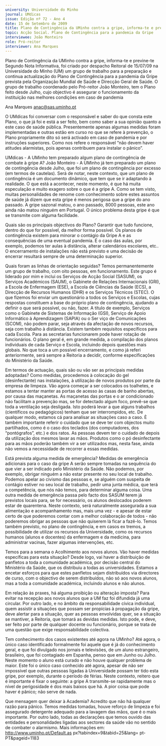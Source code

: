 ```yaml
---
university: Universidade do Minho
journal: UMdicas
issue: Edição nº 72 - Ano 4
date: 15 de Setembro de 2009
title: Plano de Contingência da UMinho contra a gripe, informa-te e previne-te
topic: Acção Social. Plano de Contingência para a pandemia da Gripe
interviewee: João Monteiro
role: Pró-reitor
interviewer: Ana Marques
---
```




Plano de Contingência da UMinho contra a gripe, informa-te e previne-te
Segundo Nota Informativa, foi criado por despacho Reitoral de
15/07/09 na Universidade do Minho (UM) um grupo de trabalho
para a preparação e continua actualização do Plano de
Contingência para a pandemia da Gripe prevista pela Organização Mundial
de Saúde e Direcção Geral de Saúde. O grupo de trabalho coordenado pelo
Pró-reitor João Monteiro, tem o Plano feito desde Julho, cujo objectivo é
assegurar o funcionamento da instituição nas melhores condições em
caso de pandemia


Ana Marques
anac@sas.uminho.pt


O UMdicas foi conversar com o
responsável e saber do que consta
este Plano, o que já foi e está a ser
feito, bem como saber a sua
opinião quanto a este caso de
saúde pública. Presentemente
apenas algumas medidas foram
implementadas e outras estão em
curso no que se refere à
prevenção, o Plano propriamente
dito só será activado em caso de
pandemia e por instruções
superiores. Como nos refere o
responsável “não devem haver
atitudes alarmistas, pois apenas
contribuem para instalar o
pânico”.


UMdicas - A UMinho tem
preparado algum plano de
contingência de combate à gripe
A?
João Monteiro - A UMinho já tem
preparado um plano de
contingência desde Julho, que foi
um plano de contingência por
excesso (em termos de cautelas).
Será de notar, neste contexto, que
um plano de contingência é um
documento dinâmico, que tem que
se ir adaptando à realidade.
O que está a acontecer, neste
momento, é que há muita
especulação e muito exagero
sobre o que é a gripe A. Como se
tem visto, muitas personalidades
de renome com conhecimento
sobre estes assuntos de saúde já
dizem que esta gripe é menos
perigosa que a gripe do ano
passado. A gripe sazonal matou, o
ano passado, 8000 pessoas, este
ano ainda não matou ninguém em
Portugal. O único problema desta
gripe é que se transmite com
alguma facilidade.


Quais são os principais
objectivos do Plano?
Garantir que tudo funcione, dentro
do que for possível, da melhor
forma possível. Os planos de
contingência existem para
minorar o contágio da Gripe A e as
consequências de uma eventual
pandemia. É o caso das aulas, por
exemplo, podemos ter aulas à
distância, alterar calendários
escolares, etc.. O encerramento de
instalações não está previsto e
uma decisão de encerrar resultará
sempre de uma determinação
superior.


Quais foram as linhas de
orientação seguidas?
Temos permanentemente um
grupo de trabalho, com oito
pessoas, em funcionamento. Este
grupo é liderado por mim e inclui
os Serviços de Acção Social
(SASUM), os Serviços Académicos
(SAUM), o Gabinete de Relações
Internacionais (GRI), a Escola de
Enfermagem (ESE), a Escola de
Ciências da Saúde (ECS), a
Direcção de Recursos Humanos
(DHR) e os Serviços Técnicos
(STEC).
O que fizemos foi enviar um
questionário a todos os Serviços e
Escolas, cujas respostas
constituem a base do próprio
plano de contingência, ajudando a
definir o que será possível, ou não,
fazer. A título de exemplo, Serviços
como o Gabinete de Sistemas de
Informação (GSI), Serviço de
Apoio Informático à Aprendizagem
(SAPIA) ou o Ser viço de
Comunicações (SCOM), não
podem parar, seja através da
afectação de novos recursos, seja
com trabalho à distância. Existem
também requisitos específicos
para cada Escola. Para as
secretarias funcionarem pode
haver rotação de funcionários. O
plano geral é, em grande medida, a
compilação dos planos individuais
de cada Serviço e Escola, incluindo
depois questões mais globais.
No que toca a um possível
encerramento, e como já referi
anteriormente, será sempre a
Reitoria a decidir, conforme
especificações do Ministério da
Saúde.


Em termos de actuação, quais
são ou vão ser as principais
medidas adoptadas?
Como medidas, procedemos à
colocação do gel (desinfectante)
nas instalações, à utilização de
novos produtos por parte da
empresa de limpeza. Vão agora
começar a ser colocados os
toalhetes, e estamos a tentar
manter as portas de acesso às
casas de banho abertas, por causa
das maçanetas. As maçanetas das
portas e o ar condicionado não
facilitam a prevenção mas, se for
detectado algum foco, prevê-se
que toda a ventilação seja
desligada. Isto poderá levar a que
alguns trabalhos (científicos ou
pedagógicos) tenham que ser
interrompidos, etc. De qualquer
modo, estamos cá para analisar as
situações caso a caso.
È também importante referir o
cuidado que se deve ter com
objectos muito partilhados, como
é o caso dos teclados (dos
computadores, dos “pontógrafos”,
etc.) e dos ratos. As pessoas
devem ter o cuidado de depois da
utilização dos mesmos lavar as
mãos.
Produtos como o pó desinfectante
para as mãos poderão também vir
a ser utilizados mas, nesta fase,
ainda não vemos a necessidade de
recorrer a essas medidas.


Está prevista alguma medida de
emergência?
Medidas de emergência adicionais
para o caso da gripe A serão
sempre tomadas na sequência do
que vier a ser indicado pelo
Ministério da Saúde. Não
podemos, por exemplo, obrigar
ninguém a não estar presente no
seu local de trabalho. Podemos
apelar ao civismo das pessoas e,
se alguém com suspeita de
contágio estiver no seu local de
trabalho, pedir uma junta médica,
que terá a competência, que nós
não temos, para determinar
alguma coisa.
Uma outra medida de emergência
passa pelo facto dos SASUM terem
já previstos locais para, se for
necessário, os alunos deslocados
poderem estar de quarentena.
Neste contexto, será
naturalmente assegurada a sua
alimentação e acompanhamento
mas, mais uma vez - e apesar de
estar certo de que poderemos
contar com a melhor colaboração
de todos - não poderemos obrigar
as pessoas que não quiserem lá
ficar a fazê-lo. Temos também
previsto, no plano de contingência,
e em casos ex tremos, a
possibilidade de utilizar os
recursos da Universidade, como os
recursos humanos (alunos e
docentes) da enfermagem e da
medicina, para administrar
vacinas, fazer algumas
intervenções, etc.


Temos para a semana o
Acolhimento aos novos alunos.
Vão haver medidas específicas
para esta situação?
Desde logo, vai haver a
distribuição de panfletos a toda a
comunidade académica, por
decisão central do Ministério da
Saúde, que os distribuiu a todas as
universidades. Estamos a encetar
esforços para que estes panfletos
sejam distribuídos via directores
de curso, com o objectivo de serem
distribuídos, não só aos novos
alunos, mas a toda a comunidade
académica, incluindo alunos e não
alunos.


Em relação às praxes, há alguma
proibição ou alteração imposta?
Para evitar na recepção aos novos
alunos que a UM faz foi difundida já
uma circular. Por outro lado, e no
âmbito da responsabilidade cívica
individual, quem assistir a
situações que possam ser
propícias à propagação da gripe,
deve alertar para a situação, quer
as pessoas envolvidas quer, se a
situação se mantiver, a Reitoria,
que tomará as devidas medidas.
Isto pode, e deve, ser feito por
parte de qualquer docente ou
funcionário, porque se trata de
uma questão que exige
responsabilidade colectiva.


Tem conhecimento dos casos
existentes até agora na UMinho?
Até agora, o único caso
identificado formalmente foi
aquele que é já do conhecimento
geral, e que foi divulgado nos
jornais e televisões, de um aluno
estrangeiro, brasileiro, que foi
contagiado em Espanha, penso
que em Junho ou Julho. Neste
momento o aluno está curado e
não houve qualquer problema de
maior. Este foi o único caso
conhecido até agora, apesar de
não ser impossível que outras
pessoas ligadas à Universidade
possam ter tido esta gripe, por
exemplo, durante o período de
férias.
Neste contexto, reitero que é
importante é fixar o seguinte: a
gripe A transmite-se rapidamente
mas o nível de perigosidade é dos
mais baixos que há. A pior coisa
que pode haver é pânico; não
serve de nada.


Que mensagem quer deixar à
Academia?
Acredito que não há qualquer
razão para pânico. Temos medidas
tomadas, houve reforço de
limpeza e foi assegurado
detergente adequado para a
lavagem das mãos, que é o mais
importante. Por outro lado, todas
as declarações que temos ouvido
das entidades e personalidades
ligadas aos sectores da saúde vão
no sentido de combater o
alarmismo.
Mais informações em:
http://www.uminho.pt/Default.as
px?tabindex=9&tabid=25&lang=
pt-PT&pageid=1183